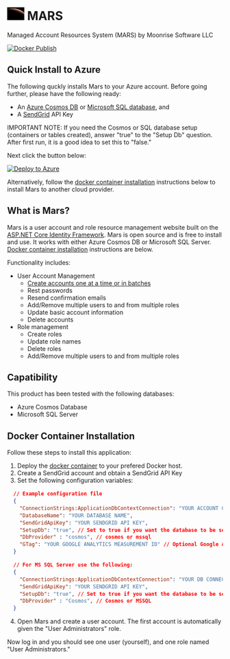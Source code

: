 <h1><img height="30" src="./Assets/MarsSunRiseJPLNavLogo.webp"/>  MARS</h1>

Managed Account Resources System (MARS) by Moonrise Software LLC

[![Docker Publish](https://github.com/CosmosSoftware/Mars/actions/workflows/docker.yml/badge.svg)](https://github.com/CosmosSoftware/Mars/actions/workflows/docker.yml)

## Quick Install to Azure

The following quckly installs Mars to your Azure account.  Before going further, please have the following ready:

* An [Azure Cosmos DB](https://docs.microsoft.com/en-us/azure/cosmos-db/sql/create-cosmosdb-resources-portal) or [Microsoft SQL database](https://docs.microsoft.com/en-us/azure/azure-sql/database/single-database-create-quickstart?view=azuresql&tabs=azure-portal), and
* A [SendGrid](https://docs.sendgrid.com/for-developers/partners/microsoft-azure-2021#create-a-twilio-sendgrid-account) API Key

IMPORTANT NOTE: If you need the Cosmos or SQL database setup (containers or tables created), answer "true" to the "Setup Db" question. After first run, it is
a good idea to set this to "false."

Next click the button below:

[![Deploy to Azure](https://aka.ms/deploytoazurebutton)](https://portal.azure.com/#create/Microsoft.Template/uri/https%3A%2F%2Fraw.githubusercontent.com%2FCosmosSoftware%2FMars%2Fmain%2FCosmos.IdentityManagement.Website%2Fazuredeploy.json)

Alternatively, follow the [docker container installation](#docker-container-installation) instructions below to install Mars to another cloud provider.

## What is Mars?

Mars is a user account and role resource management website built on the
[ASP.NET Core Identity Framework](https://docs.microsoft.com/en-us/aspnet/core/security/authentication/identity?view=aspnetcore-6.0&tabs=visual-studio). Mars is open source and is free to install and use.  It works with either
Azure Cosmos DB or Microsoft SQL Server.  [Docker container installation](#docker-container-installation) instructions are below.

Functionality includes:

* User Account Management
  * [Create accounts one at a time or in batches](CreateAccounts.md)
  * Rest passwords
  * Resend confirmation emails
  * Add/Remove multiple users to and from multiple roles
  * Update basic account information
  * Delete accounts
* Role management
  * Create roles
  * Update role names
  * Delete roles
  * Add/Remove multiple users to and from multiple roles

## Capatibility

This product has been tested with the following databases:

* Azure Cosmos Database
* Microsoft SQL Server

## Docker Container Installation

Follow these steps to install this application:

1. Deploy the [docker container](https://hub.docker.com/repository/docker/toiyabe/mars) to your prefered Docker host.
2. Create a SendGrid account and obtain a SendGrid API Key
3. Set the following configuration variables:

```json
  // Example configuration file
  {
    "ConnectionStrings:ApplicationDbContextConnection": "YOUR ACCOUNT CONNECTION STRING",
    "DatabaseName": "YOUR DATABASE NAME",
    "SendGridApiKey": "YOUR SENDGRID API KEY",
    "SetupDb": "true", // Set to true if you want the database to be setup
    "DbProvider" : "cosmos", // cosmos or mssql
    "GTag": "YOUR GOOGLE ANALYTICS MEASUREMENT ID" // Optional Google Analytics ID
  }
```

```json
  // For MS SQL Server use the following:
  {
    "ConnectionStrings:ApplicationDbContextConnection": "YOUR DB CONNECTION STRING",
    "SendGridApiKey": "YOUR SENDGRID API KEY",
    "SetupDb": "true", // Set to true if you want the database to be setup
    "DbProvider" : "Cosmos", // Cosmos or MSSQL
  }
```

4. Open Mars and create a user account.  The first account is automatically given the "User Administrators" role.

Now log in and you should see one user (yourself), and one role named "User Administrators."
